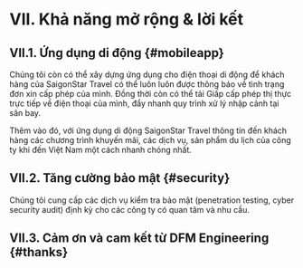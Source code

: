 # VII. Khả năng mở rộng & lời kết

## VII.1. Ứng dụng di động {#mobileapp}

Chúng tôi còn có thể xây dựng ứng dụng cho điện thoại di động để khách hàng của SaigonStar Travel có thể luôn luôn được thông báo về tình trạng đơn xin cấp phép của mình. Đồng thời còn có thể tải Giấp cấp phép thị thực trực tiếp về điện thoại của mình, đẩy nhanh quy trình xử lý nhập cảnh tại sân bay.

Thêm vào đó, với ứng dụng di động SaigonStar Travel thông tin đến khách hàng các chương trình khuyến mãi, các dịch vụ, sản phẩm du lịch của công ty khi đến Việt Nam một cách nhanh chóng nhất. 

## VII.2. Tăng cường bảo mật {#security}

Chúng tôi cung cấp các dịch vụ kiểm tra bảo mật (penetration testing, cyber security audit) định kỳ cho các công ty có quan tâm và nhu cầu.

## VII.3. Cảm ơn và cam kết từ DFM Engineering {#thanks}
